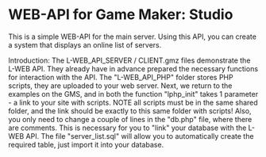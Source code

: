 # WEB-API for Game Maker: Studio
This is a simple WEB-API for the main server. Using this API, you
can create a system that displays an online list of servers.

Introduction:
The L-WEB_API_SERVER / CLIENT.gmz files demonstrate the L-WEB API. They already have in advance prepared the necessary functions for interaction with the API. The "L-WEB_API_PHP" folder stores PHP scripts, they are uploaded to your web server. Next, we return to the examples on the GMS, and in both the function "lphp_init" takes 1 parameter - a link to your site with scripts. NOTE all scripts must be in the same shared folder, and the link should be exactly to this same folder with scripts! Also, you only need to change a couple of lines in the "db.php" file, where there are comments. This is necessary for you to "link" your database with the L-WEB API. The file "server_list.sql" will allow you to automatically create the required table, just import it into your database.
